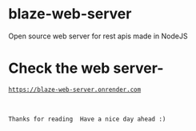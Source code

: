 # blaze-web-server
Open source web server for rest apis made in NodeJS

# Check the web server-

<a href="https://blaze-web-server.onrender.com">

```
https://blaze-web-server.onrender.com
```
</a>

<br>


`Thanks for reading 
Have a nice day ahead :)`
